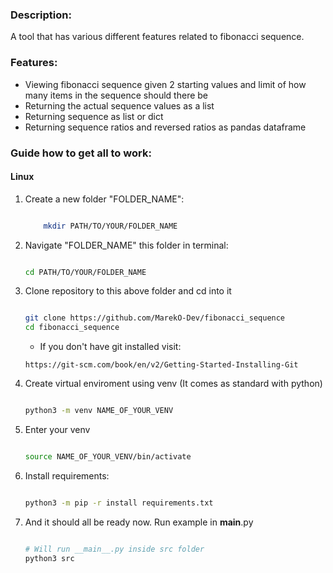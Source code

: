 ### Description:

A tool that has various different features related to fibonacci sequence.

### Features:

- Viewing fibonacci sequence given 2 starting values and limit of how many items in the sequence should there be
- Returning the actual sequence values as a list
- Returning sequence as list or dict
- Returning sequence ratios and reversed ratios as pandas dataframe

### Guide how to get all to work:

#### Linux

1. Create a new folder "FOLDER_NAME":
    
    ```bash

        mkdir PATH/TO/YOUR/FOLDER_NAME

    ```
    
2. Navigate "FOLDER_NAME" this folder in terminal:
    
    ```bash
    
    cd PATH/TO/YOUR/FOLDER_NAME

    ```

3. Clone repository to this above folder and cd into it

    ```bash

    git clone https://github.com/MarekO-Dev/fibonacci_sequence
    cd fibonacci_sequence


    ```
    -   If you don't have git installed visit: 

    ```
    https://git-scm.com/book/en/v2/Getting-Started-Installing-Git

    ```

4. Create virtual enviroment using venv (It comes as standard with python)

    ```bash

    python3 -m venv NAME_OF_YOUR_VENV

    ```

5. Enter your venv

    ```bash

    source NAME_OF_YOUR_VENV/bin/activate

    ```

6. Install requirements:

    ```bash

    python3 -m pip -r install requirements.txt

    ```

7. And it should all be ready now. Run example in __main__.py

    ```bash

    # Will run __main__.py inside src folder
    python3 src

    ```